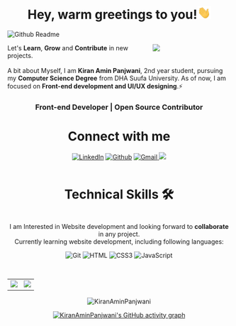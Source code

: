 <!-- <h1>Hey!👋 </h1> -->
<h1 align="center" >Hey, warm greetings to you!</a><img src="https://github.com/ABSphreak/ABSphreak/blob/master/gifs/Hi.gif" width="30px"></h1>

![Github Readme](https://user-images.githubusercontent.com/90326051/163649769-693ba062-e66d-4455-976f-2a8f9f3e8d28.jpg)

<img width="35%" align="right"   src="https://user-images.githubusercontent.com/90326051/163715255-a025d887-bdf0-4801-afd9-929c9d876190.png" >

Let's <b>Learn</b>, <b>Grow</b> and <b>Contribute</b> in new projects. <br><br>
A bit about Myself, I am <b>Kiran Amin Panjwani</b>, 2nd year student, pursuing my <b>Computer Science Degree</b> from DHA Suufa University. As of now, I am focused on <b>Front-end development and UI/UX designing</b>.⚡
<h3 align="center"> Front-end Developer | Open Source Contributor </h3>
   <div align="center">

 <h1 align="center">Connect with me</h1>

<div align="center">
<a  href="https://www.linkedin.com/in/kiran-panjwani-20621k318/" target="_blank"><img alt="LinkedIn" src="https://img.shields.io/badge/linkedin%20-%230077B5.svg?&style=for-the-badge&logo=linkedin&logoColor=white" /></a>
<a href="https://github.com/KiranAminPanjwani" target="_blank"><img alt="Github" src="https://img.shields.io/badge/GitHub-100000?style=for-the-badge&logo=github&logoColor=white"/></a>
<a href="mailto:kiranpanjwani220@gmail.com"><img  alt="Gmail" src="https://img.shields.io/badge/Gmail-D14836?style=for-the-badge&logo=gmail&logoColor=white" />
<a href="https://twitter.com/KIRANPANJWANI7?t=3SlrdeoIF-cEzwKNeSS9vw&s=09" target="_blank"><img src="https://img.shields.io/badge/twitter-%2300acee.svg?&style=for-the-badge&logo=twitter&logoColor=white&alt=twitter" /></a>


  
</div>
    
<br> 
<h1>Technical Skills 🛠</h1>
<br>   
  I am Interested in Website development and looking forward to <b>collaborate</b> in any project. <br>
  Currently learning website development, including following languages:  
<br>
  
<p align="center"> 
<img alt="Git" src="https://img.shields.io/badge/Git-F05032?style=for-the-badge&logo=git&logoColor=white"/>
<img alt="HTML" src="https://img.shields.io/badge/HTML-239120?style=for-the-badge&logo=html5&logoColor=white" />
<img alt="CSS3" src="https://img.shields.io/badge/css3-%231572B6.svg?&style=for-the-badge&logo=css3&logoColor=white" />
<img alt="JavaScript" src="https://img.shields.io/badge/javascript-%23323330.svg?&style=for-the-badge&logo=javascript&logoColor=%23F7DF1E" />
    
</p>



  


 <br>
<table>
  <tr>
   
<td><img src="https://github-readme-stats.vercel.app/api?username=KiranAminPanjwani&show_icons=true&theme=dark" />
    <td><img src="https://github-readme-stats.vercel.app/api/top-langs/?username=KiranAminPanjwani&layout=compact&theme=dark" /></td>
  </tr>
</table>

<div align="center">
<p><img align="center" src="https://github-readme-streak-stats.herokuapp.com/?user=KiranAminPanjwani&layout=compact&theme=dark" alt="KiranAminPanjwani"/></p>
  </div>

 [![KiranAminPanjwani's GitHub activity graph](https://activity-graph.herokuapp.com/graph?username=KiranAminPanjwani&theme=xcode)](https://git.io/KiranAminPanjwani)
   







